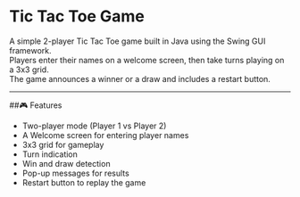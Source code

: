 # Tic Tac Toe Game

A simple 2-player Tic Tac Toe game built in Java using the Swing GUI framework.  
Players enter their names on a welcome screen, then take turns playing on a 3x3 grid.  
The game announces a winner or a draw and includes a restart button.

---

##🎮 Features

- Two-player mode (Player 1 vs Player 2)
- A Welcome screen for entering player names
- 3x3 grid for gameplay
- Turn indication 
- Win and draw detection
- Pop-up messages for results
- Restart button to replay the game
